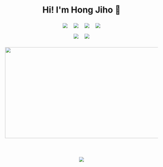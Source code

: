 <div align="center">
  <h1>Hi! I'm Hong Jiho 👋</h1>
  <img src="https://img.shields.io/badge/Python-3776AB?style=for-the-badge&logo=python&logoColor=white" style="margin: 8px;" />
  <img src="https://img.shields.io/badge/JavaScript-F7DF1E?style=for-the-badge&logo=JavaScript&logoColor=white" style="margin: 8px;" />
  <img src="https://img.shields.io/badge/C%2B%2B-00599C?style=for-the-badge&logo=c%2B%2B&logoColor=white" style="margin: 8px;" />
  <img src="https://img.shields.io/badge/Java-ED8B00?style=for-the-badge&logo=openjdk&logoColor=white" style="margin: 8px;" />
  <br>
  <img src="https://img.shields.io/badge/Node.js-43853D?style=for-the-badge&logo=node.js&logoColor=white" style="margin: 8px;" />
  <img src="https://img.shields.io/badge/Spring-6DB33F?style=for-the-badge&logo=spring&logoColor=white" style="margin: 8px;" />
</div>

<br>

<div align="center">
  <a href="https://www.gitanimals.org/en_US?utm_medium=image&utm_source=jih023&utm_content=farm">
  <img
    src="https://render.gitanimals.org/farms/jih023"
    width="600"
    height="300"
  />
  </a>
</div>

<br><br>

<div align="center">
  <img src="http://mazandi.herokuapp.com/api?handle=jih023&theme=warm"/>
</div>

<!--
**jih023/jih023** is a ✨ _special_ ✨ repository because its `README.md` (this file) appears on your GitHub profile.

Here are some ideas to get you started:

- 🔭 I’m currently working on ...
- 🌱 I’m currently learning ...
- 👯 I’m looking to collaborate on ...
- 🤔 I’m looking for help with ...
- 💬 Ask me about ...
- 📫 How to reach me: ...
- 😄 Pronouns: ...
- ⚡ Fun fact: ...
-->
